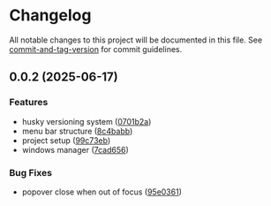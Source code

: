 # Changelog

All notable changes to this project will be documented in this file. See [commit-and-tag-version](https://github.com/absolute-version/commit-and-tag-version) for commit guidelines.

## 0.0.2 (2025-06-17)


### Features

* husky versioning system ([0701b2a](https://github.com/simonepiteo/clipboard-manager/commit/0701b2acb7a39ecba0e5c5bee4680be262591a8a))
* menu bar structure ([8c4babb](https://github.com/simonepiteo/clipboard-manager/commit/8c4babb8c51f01fbb2c7fa67db672382155dff95))
* project setup ([99c73eb](https://github.com/simonepiteo/clipboard-manager/commit/99c73ebae7b5c8b78a110ba5539846141745d0ea))
* windows manager ([7cad656](https://github.com/simonepiteo/clipboard-manager/commit/7cad65629146c7795b36b97a7b6d4e03043061bf))


### Bug Fixes

* popover close when out of focus ([95e0361](https://github.com/simonepiteo/clipboard-manager/commit/95e0361548700d1b01bb6d1bd740b207b73f03db))
